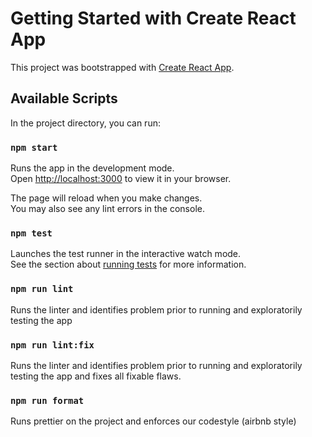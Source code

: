 # Getting Started with Create React App

This project was bootstrapped with [Create React App](https://github.com/facebook/create-react-app).

## Available Scripts

In the project directory, you can run:

### `npm start`

Runs the app in the development mode.\
Open [http://localhost:3000](http://localhost:3000) to view it in your browser.

The page will reload when you make changes.\
You may also see any lint errors in the console.

### `npm test`

Launches the test runner in the interactive watch mode.\
See the section about [running tests](https://facebook.github.io/create-react-app/docs/running-tests) for more information.

### `npm run lint`

Runs the linter and identifies problem prior to running and exploratorily testing the app

### `npm run lint:fix`

Runs the linter and identifies problem prior to running and exploratorily testing the app and fixes all fixable flaws.

### `npm run format`

Runs prettier on the project and enforces our codestyle (airbnb style)
